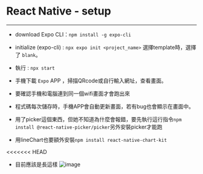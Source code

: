 # React Native - setup
---
- download Expo CLI：`npm install -g expo-cli` <br>
- initialize (expo-cli) : `npx expo init <project_name>`
選擇template時，選擇了 `blank`。<br>

- 執行 : `npx start` <br>
- 手機下載 `Expo` APP ，掃描QRcode或自行輸入網址，查看畫面。 <br>
- 要確認手機和電腦連到同一個wifi畫面才會跑出來
- 程式碼每次儲存時，手機APP會自動更新畫面，若有bug也會顯示在畫面中。
- 用了picker這個東西，但她不知道為什麼會報錯，要先執行這行指令`npm install @react-native-picker/picker`另外安裝picker才能跑
- 用lineChart也要額外安裝`npm install react-native-chart-kit`

<<<<<<< HEAD
- 目前應該是長這樣
![image](https://github.com/ZYuC-2002/weatherAI_reactNative/blob/6ace25066c533a9f45515993b91baca8901225ba/dress.jpg)
